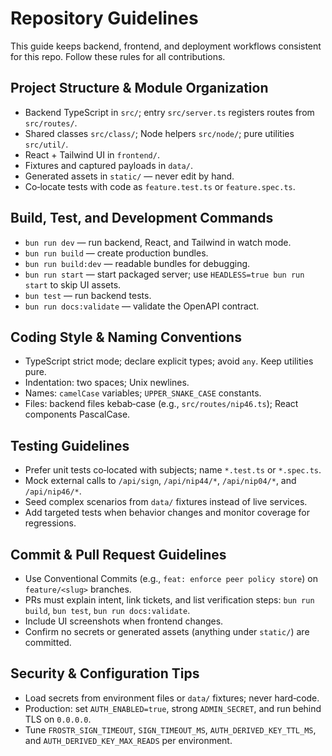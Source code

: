 # Repository Guidelines

This guide keeps backend, frontend, and deployment workflows consistent for this repo. Follow these rules for all contributions.

## Project Structure & Module Organization
- Backend TypeScript in `src/`; entry `src/server.ts` registers routes from `src/routes/`.
- Shared classes `src/class/`; Node helpers `src/node/`; pure utilities `src/util/`.
- React + Tailwind UI in `frontend/`.
- Fixtures and captured payloads in `data/`.
- Generated assets in `static/` — never edit by hand.
- Co‑locate tests with code as `feature.test.ts` or `feature.spec.ts`.

## Build, Test, and Development Commands
- `bun run dev` — run backend, React, and Tailwind in watch mode.
- `bun run build` — create production bundles.
- `bun run build:dev` — readable bundles for debugging.
- `bun run start` — start packaged server; use `HEADLESS=true bun run start` to skip UI assets.
- `bun test` — run backend tests.
- `bun run docs:validate` — validate the OpenAPI contract.

## Coding Style & Naming Conventions
- TypeScript strict mode; declare explicit types; avoid `any`. Keep utilities pure.
- Indentation: two spaces; Unix newlines.
- Names: `camelCase` variables; `UPPER_SNAKE_CASE` constants.
- Files: backend files kebab‑case (e.g., `src/routes/nip46.ts`); React components PascalCase.

## Testing Guidelines
- Prefer unit tests co‑located with subjects; name `*.test.ts` or `*.spec.ts`.
- Mock external calls to `/api/sign`, `/api/nip44/*`, `/api/nip04/*`, and `/api/nip46/*`.
- Seed complex scenarios from `data/` fixtures instead of live services.
- Add targeted tests when behavior changes and monitor coverage for regressions.

## Commit & Pull Request Guidelines
- Use Conventional Commits (e.g., `feat: enforce peer policy store`) on `feature/<slug>` branches.
- PRs must explain intent, link tickets, and list verification steps: `bun run build`, `bun test`, `bun run docs:validate`.
- Include UI screenshots when frontend changes.
- Confirm no secrets or generated assets (anything under `static/`) are committed.

## Security & Configuration Tips
- Load secrets from environment files or `data/` fixtures; never hard‑code.
- Production: set `AUTH_ENABLED=true`, strong `ADMIN_SECRET`, and run behind TLS on `0.0.0.0`.
- Tune `FROSTR_SIGN_TIMEOUT`, `SIGN_TIMEOUT_MS`, `AUTH_DERIVED_KEY_TTL_MS`, and `AUTH_DERIVED_KEY_MAX_READS` per environment.


